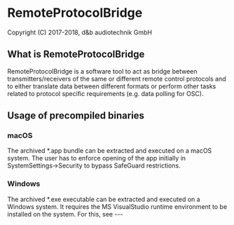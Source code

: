 # RemoteProtocolBridge

Copyright (C) 2017-2018, d&b audiotechnik GmbH

## What is RemoteProtocolBridge

RemoteProtocolBridge is a software tool to act as bridge between transmitters/receivers of the same or different remote control protocols and to either translate data between different formats or perform other tasks related to protocol specific requirements (e.g. data polling for OSC).

## Usage of precompiled binaries

### macOS

The archived *.app bundle can be extracted and executed on a macOS system. The user has to enforce opening of the app initially in SystemSettings->Security to bypass SafeGuard restrictions.

### Windows

The archived *.exe executable can be extracted and executed on a Windows system. It requires the MS VisualStudio runtime environment to be installed on the system. For this, see ---